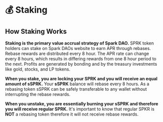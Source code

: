 # 💰 Staking

## How Staking Works

**Staking is the primary value accrual strategy of Spark DAO.** SPRK token holders can stake on Spark DAOs website to earn APR through rebases. Rebase rewards are distributed every 8 hour.  The APR rate can change every 8 hours, which results in differing rewards from one 8 hour period to the next. Profits are generated by bonding and by the treasury investments like gold, stocks, and LP tokens.

**When you stake, you are locking your SPRK and you will receive an equal amount of sSPRK.** Your **sSPRK** balance will rebase every 8 hours. As a rebasing token sSPRK can be safely transferable to any wallet without interrupting the rebase rewards.

**When you unstake, you are essentially burning your sSPRK and therefore you will receive regular SPRK.** It's important to know that regular SPKR is **NOT** a rebasing token therefore it will not receive rebase rewards.



